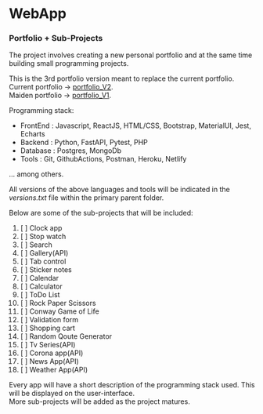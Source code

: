 # WebApp

### Portfolio + Sub-Projects

The project involves creating a new personal portfolio and at the same time building small programming projects.

This is the 3rd portfolio version meant to replace the current portfolio.  
Current portfolio -> [portfolio_V2](https://www.brianwahinya.com).  
Maiden portfolio -> [portfolio_V1](https://www.brianwahinya.com/oldversion).

Programming stack:

- FrontEnd
  : Javascript, ReactJS, HTML/CSS, Bootstrap, MaterialUI, Jest, Echarts
- Backend
  : Python, FastAPI, Pytest, PHP
- Database
  : Postgres, MongoDb
- Tools
  : Git, GithubActions, Postman, Heroku, Netlify

... among others.

All versions of the above languages and tools will be indicated in the _versions.txt_ file within the primary parent folder.

Below are some of the sub-projects that will be included:

1. [ ] Clock app
2. [ ] Stop watch
3. [ ] Search
4. [ ] Gallery(API)
5. [ ] Tab control
6. [ ] Sticker notes
7. [ ] Calendar
8. [ ] Calculator
9. [ ] ToDo List
10. [ ] Rock Paper Scissors
11. [ ] Conway Game of Life
12. [ ] Validation form
13. [ ] Shopping cart
14. [ ] Random Qoute Generator
15. [ ] Tv Series(API)
16. [ ] Corona app(API)
17. [ ] News App(API)
18. [ ] Weather App(API)

Every app will have a short description of the programming stack used. This will be displayed on the user-interface.  
More sub-projects will be added as the project matures.

